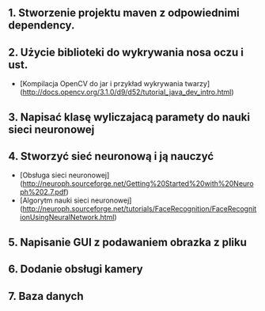 ## 1. Stworzenie projektu maven z odpowiednimi dependency.


## 2. Użycie biblioteki do wykrywania nosa oczu i ust.
+ [Kompilacja OpenCV do jar i przykład wykrywania twarzy] (http://docs.opencv.org/3.1.0/d9/d52/tutorial_java_dev_intro.html)


## 3. Napisać klasę wyliczajacą paramety do nauki sieci neuronowej


## 4. Stworzyć sieć neuronową i ją nauczyć
+ [Obsługa sieci neuronowej] (http://neuroph.sourceforge.net/Getting%20Started%20with%20Neuroph%202.7.pdf)
+ [Algorytm nauki sieci neuronowej] (http://neuroph.sourceforge.net/tutorials/FaceRecognition/FaceRecognitionUsingNeuralNetwork.html)


## 5. Napisanie GUI z podawaniem obrazka z pliku


## 6. Dodanie obsługi kamery


## 7. Baza danych

